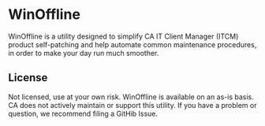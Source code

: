 # WinOffline
WinOffline is a utility designed to simplify CA IT Client Manager (ITCM) product self-patching and help automate common maintenance procedures, in order to make your day run much smoother.

## License
Not licensed, use at your own risk.  WinOffline is available on an as-is basis.  CA does not actively maintain or support this utility.  If you have a problem or question, we recommend filing a GitHib Issue.
